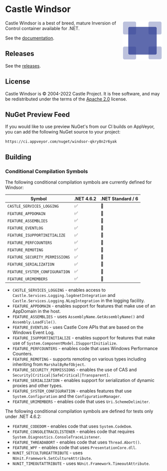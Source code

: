 # Castle Windsor

<img align="right" src="docs/images/windsor-logo.png">

Castle Windsor is a best of breed, mature Inversion of Control container available for .NET.

See the [documentation](docs/README.md).

## Releases

See the [releases](https://github.com/castleproject/Windsor/releases).

## License

Castle Windsor is &copy; 2004-2022 Castle Project. It is free software, and may be redistributed under the terms of the [Apache 2.0](http://opensource.org/licenses/Apache-2.0) license.

## NuGet Preview Feed

If you would like to use preview NuGet's from our CI builds on AppVeyor, you can add the following NuGet source to your project:

```
https://ci.appveyor.com/nuget/windsor-qkry8n2r6yak
```

## Building

### Conditional Compilation Symbols

The following conditional compilation symbols are currently defined for Windsor:

Symbol                              | .NET 4.6.2         | .NET Standard / 6
----------------------------------- | ------------------ | ------------------
`CASTLE_SERVICES_LOGGING`           | :white_check_mark: | :no_entry_sign:
`FEATURE_APPDOMAIN`                 | :white_check_mark: | :no_entry_sign:
`FEATURE_ASSEMBLIES`                | :white_check_mark: | :no_entry_sign:
`FEATURE_EVENTLOG`                  | :white_check_mark: | :no_entry_sign:
`FEATURE_ISUPPORTINITIALIZE`        | :white_check_mark: | :no_entry_sign:
`FEATURE_PERFCOUNTERS`              | :white_check_mark: | :no_entry_sign:
`FEATURE_REMOTING`                  | :white_check_mark: | :no_entry_sign:
`FEATURE_SECURITY_PERMISSIONS`      | :white_check_mark: | :no_entry_sign:
`FEATURE_SERIALIZATION`             | :white_check_mark: | :no_entry_sign:
`FEATURE_SYSTEM_CONFIGURATION`      | :white_check_mark: | :no_entry_sign:
`FEATURE_URIMEMBERS`                | :white_check_mark: | :no_entry_sign:

* `CASTLE_SERVICES_LOGGING` - enables access to `Castle.Services.Logging.log4netIntegration` and `Castle.Services.Logging.NLogIntegration` in the logging facility.
* `FEATURE_APPDOMAIN` - enables support for features that make use of an AppDomain in the host.
* `FEATURE_ASSEMBLIES` - uses `AssemblyName.GetAssemblyName()` and `Assembly.LoadFile()`.
* `FEATURE_EVENTLOG` - uses Castle Core APIs that are based on the Windows Event Log.
* `FEATURE_ISUPPORTINITIALIZE` - enables support for features that make use of `System.ComponentModel.ISupportInitialize`.
* `FEATURE_PERFCOUNTERS` - enables code that uses Windows Performance Counters.
* `FEATURE_REMOTING` - supports remoting on various types including inheriting from `MarshalByRefObject`.
* `FEATURE_SECURITY_PERMISSIONS` - enables the use of CAS and `Security[Critical|SafeCritical|Transparent]`.
* `FEATURE_SERIALIZATION` - enables support for serialization of dynamic proxies and other types.
* `FEATURE_SYSTEM_CONFIGURATION` - enables features that use `System.Configuration` and the `ConfigurationManager`.
* `FEATURE_URIMEMBERS` - enables code that uses `Uri.SchemeDelimiter`.

The following conditional compilation symbols are defined for tests only under .NET 4.6.2:
* `FEATURE_CODEDOM` - enables code that uses `System.CodeDom`.
* `FEATURE_CONSOLETRACELISTENER` - enables code that requires `System.Diagnostics.ConsoleTraceListener`.
* `FEATURE_THREADABORT` - enables code that uses `Thread.Abort()`.
* `FEATURE_WPF` - enables code that uses `PresentationCore.dll`.
* `NUNIT_SETCULTUREATTRIBUTE` - uses `NUnit.Framework.SetCultureAttribute`.
* `NUNIT_TIMEOUTATTRIBUTE` - uses `NUnit.Framework.TimeoutAttribute`.
